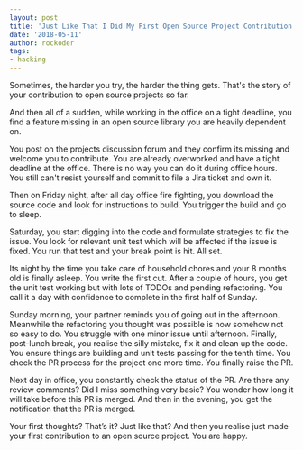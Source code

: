 ```yaml
---
layout: post
title: 'Just Like That I Did My First Open Source Project Contribution'
date: '2018-05-11'
author: rockoder
tags:
- hacking
---
```


Sometimes, the harder you try, the harder the thing gets. That's the story of your contribution to open source projects so far.

And then all of a sudden, while working in the office on a tight deadline, you find a feature missing in an open source library you are heavily dependent on.

You post on the projects discussion forum and they confirm its missing and welcome you to contribute. You are already overworked and have a tight deadline at the office. There is no way you can do it during office hours. You still can't resist yourself and commit to file a Jira ticket and own it.

Then on Friday night, after all day office fire fighting, you download the source code and look for instructions to build. You trigger the build and go to sleep.

Saturday, you start digging into the code and formulate strategies to fix the issue. You look for relevant unit test which will be affected if the issue is fixed. You run that test and your break point is hit. All set.

Its night by the time you take care of household chores and your 8 months old is finally asleep. You write the first cut. After a couple of hours, you get the unit test working but with lots of TODOs and pending refactoring. You call it a day with confidence to complete in the first half of Sunday.

Sunday morning, your partner reminds you of going out in the afternoon. Meanwhile the refactoring you thought was possible is now somehow not so easy to do. You struggle with one minor issue until afternoon. Finally, post-lunch break, you realise the silly mistake, fix it and clean up the code. You ensure things are building and unit tests passing for the tenth time. You check the PR process for the project one more time. You finally raise the PR.

Next day in office, you constantly check the status of the PR. Are there any review comments? Did I miss something very basic? You wonder how long it will take before this PR is merged. And then in the evening, you get the notification that the PR is merged.

Your first thoughts? That’s it? Just like that? And then you realise just made your first contribution to an open source project. You are happy.
